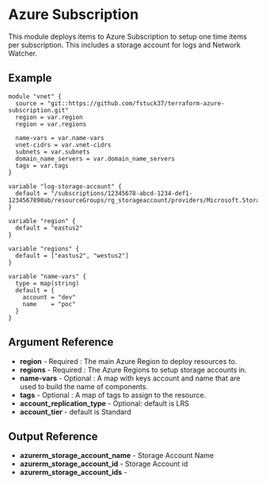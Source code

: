 Azure Subscription
=============

This module deploys items to Azure Subscription to setup one time items per subscription.
This includes a storage account for logs and Network Watcher.


Example
------------
```
module "vnet" {
  source = "git::https://github.com/fstuck37/terraform-azure-subscription.git"
  region = var.region
  region = var.regions

  name-vars = var.name-vars
  vnet-cidrs = var.vnet-cidrs
  subnets = var.subnets  
  domain_name_servers = var.domain_name_servers
  tags = var.tags
}

variable "log-storage-account" {
  default = "/subscriptions/12345678-abcd-1234-def1-1234567890ab/resourceGroups/rg_storageaccount/providers/Microsoft.Storage/storageAccounts/logsexample"
}

variable "region" {
  default = "eastus2"
}

variable "regions" {
  default = ["eastus2", "westus2"]
}

variable "name-vars" {
  type = map(string)
  default = {
    account = "dev"
    name    = "poc"
  }
}
```

Argument Reference
------------
   * **region** - Required : The main Azure Region to deploy resources to.
   * **regions** - Required : The Azure Regions to setup storage accounts in.
   * **name-vars** - Optional : A map with keys account and name that are used to build the name of components.
   * **tags** - Optional : A map of tags to assign to the resource.
   * **account_replication_type** - Optional: default is LRS
   * **account_tier** - default is Standard

Output Reference
------------
   * **azurerm_storage_account_name** - Storage Account Name
   * **azurerm_storage_account_id** - Storage Account id
   * **azurerm_storage_account_ids** - 